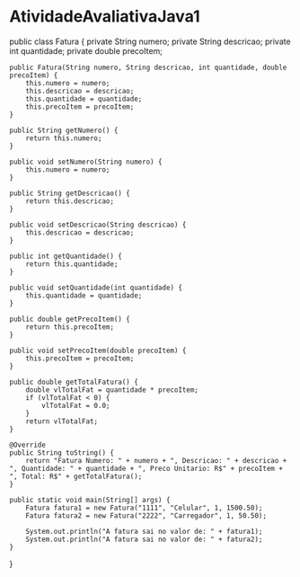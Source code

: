 # AtividadeAvaliativaJava1

public class Fatura {
    private String numero;
    private String descricao;
    private int quantidade;
    private double precoItem;

    public Fatura(String numero, String descricao, int quantidade, double precoItem) {
        this.numero = numero;
        this.descricao = descricao;
        this.quantidade = quantidade;
        this.precoItem = precoItem;
    }

    public String getNumero() {
        return this.numero;
    }

    public void setNumero(String numero) {
        this.numero = numero;
    }

    public String getDescricao() {
        return this.descricao;
    }

    public void setDescricao(String descricao) {
        this.descricao = descricao;
    }

    public int getQuantidade() {
        return this.quantidade;
    }

    public void setQuantidade(int quantidade) {
        this.quantidade = quantidade;
    }

    public double getPrecoItem() {
        return this.precoItem;
    }

    public void setPrecoItem(double precoItem) {
        this.precoItem = precoItem;
    }

    public double getTotalFatura() {
        double vlTotalFat = quantidade * precoItem;
        if (vlTotalFat < 0) {
            vlTotalFat = 0.0;
        }
        return vlTotalFat;
    }

    @Override
    public String toString() {
        return "Fatura Numero: " + numero + ", Descricao: " + descricao + ", Quantidade: " + quantidade + ", Preco Unitario: R$" + precoItem + ", Total: R$" + getTotalFatura();
    }

    public static void main(String[] args) {
        Fatura fatura1 = new Fatura("1111", "Celular", 1, 1500.50);
        Fatura fatura2 = new Fatura("2222", "Carregador", 1, 50.50);

        System.out.println("A fatura sai no valor de: " + fatura1);
        System.out.println("A fatura sai no valor de: " + fatura2);
    }
}
